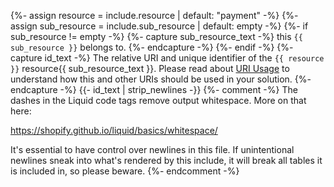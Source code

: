 {%- assign resource = include.resource | default: "payment" -%}
{%- assign sub_resource = include.sub_resource | default: empty -%}
{%- if sub_resource != empty -%}
    {%- capture sub_resource_text -%}
        this `{{ sub_resource }}` belongs to.
    {%- endcapture -%}
{%- endif -%}
{%- capture id_text -%}
    The relative URI and unique identifier of the
    `{{ resource }}` resource{{ sub_resource_text }}.
    Please read about [URI Usage](/home/technical-information#uri-usage) to
    understand how this and other URIs should be used in your solution.
{%- endcapture -%}
{{- id_text | strip_newlines -}}
{%- comment -%}
The dashes in the Liquid code tags remove output whitespace. More on that here:

https://shopify.github.io/liquid/basics/whitespace/

It's essential to have control over newlines in this file. If unintentional
newlines sneak into what's rendered by this include, it will break all tables
it is included in, so please beware.
{%- endcomment -%}
